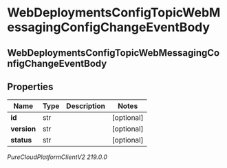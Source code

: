 # WebDeploymentsConfigTopicWebMessagingConfigChangeEventBody

## WebDeploymentsConfigTopicWebMessagingConfigChangeEventBody

## Properties

|Name | Type | Description | Notes|
|------------ | ------------- | ------------- | -------------|
| **id** | str |  | [optional] |
| **version** | str |  | [optional] |
| **status** | str |  | [optional] |



_PureCloudPlatformClientV2 219.0.0_
